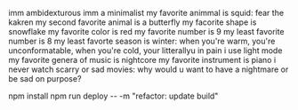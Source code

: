 imm ambidexturous
imm a minimalist
my favorite animmal is squid: fear the kakren
my second favorite animal is a butterfly
my facorite shape is snowflake
my favorite color is red
my favorite number is 9
my least favorite number is 8
my least favorte season is winter: when you're warm, you're unconformatable, when you're cold, your litterallyu in pain
i use light mode
my favorite genera of music is nightcore
my favorite instrument is piano
i never watch scarry or sad movies: why would u want to have a nightmare or be sad on purpose?

npm install
npm run deploy -- -m "refactor: update build"
